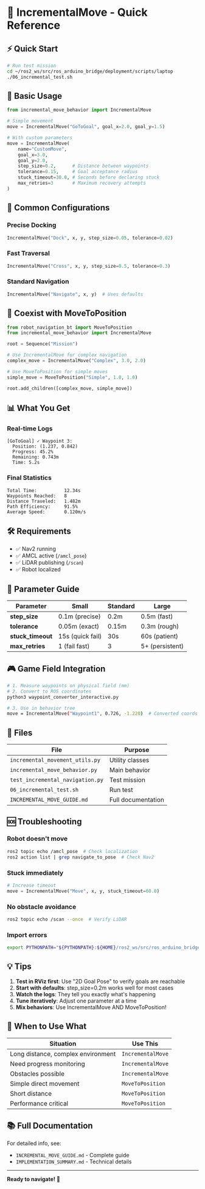 # 🚀 IncrementalMove - Quick Reference

## ⚡ Quick Start

```bash
# Run test mission
cd ~/ros2_ws/src/ros_arduino_bridge/deployment/scripts/laptop
./06_incremental_test.sh
```

## 📝 Basic Usage

```python
from incremental_move_behavior import IncrementalMove

# Simple movement
move = IncrementalMove("GoToGoal", goal_x=2.0, goal_y=1.5)

# With custom parameters
move = IncrementalMove(
    name="CustomMove",
    goal_x=3.0,
    goal_y=2.0,
    step_size=0.2,      # Distance between waypoints
    tolerance=0.15,     # Goal acceptance radius
    stuck_timeout=30.0, # Seconds before declaring stuck
    max_retries=3       # Maximum recovery attempts
)
```

## 🎯 Common Configurations

### Precise Docking

```python
IncrementalMove("Dock", x, y, step_size=0.05, tolerance=0.02)
```

### Fast Traversal

```python
IncrementalMove("Cross", x, y, step_size=0.5, tolerance=0.3)
```

### Standard Navigation

```python
IncrementalMove("Navigate", x, y)  # Uses defaults
```

## 🔄 Coexist with MoveToPosition

```python
from robot_navigation_bt import MoveToPosition
from incremental_move_behavior import IncrementalMove

root = Sequence("Mission")

# Use IncrementalMove for complex navigation
complex_move = IncrementalMove("Complex", 3.0, 2.0)

# Use MoveToPosition for simple moves
simple_move = MoveToPosition("Simple", 1.0, 1.0)

root.add_children([complex_move, simple_move])
```

## 📊 What You Get

### Real-time Logs

```
[GoToGoal] ✓ Waypoint 3:
  Position: (1.237, 0.842)
  Progress: 45.2%
  Remaining: 0.743m
  Time: 5.2s
```

### Final Statistics

```
Total Time:          12.34s
Waypoints Reached:   8
Distance Traveled:   1.482m
Path Efficiency:     91.5%
Average Speed:       0.120m/s
```

## 🛠️ Requirements

- ✅ Nav2 running
- ✅ AMCL active (`/amcl_pose`)
- ✅ LiDAR publishing (`/scan`)
- ✅ Robot localized

## 🔧 Parameter Guide

| Parameter         | Small            | Standard | Large           |
| ----------------- | ---------------- | -------- | --------------- |
| **step_size**     | 0.1m (precise)   | 0.2m     | 0.5m (fast)     |
| **tolerance**     | 0.05m (exact)    | 0.15m    | 0.3m (rough)    |
| **stuck_timeout** | 15s (quick fail) | 30s      | 60s (patient)   |
| **max_retries**   | 1 (fail fast)    | 3        | 5+ (persistent) |

## 🎮 Game Field Integration

```bash
# 1. Measure waypoints on physical field (mm)
# 2. Convert to ROS coordinates
python3 waypoint_converter_interactive.py

# 3. Use in behavior tree
move = IncrementalMove("Waypoint1", 0.726, -1.220)  # Converted coords
```

## 📁 Files

| File                             | Purpose            |
| -------------------------------- | ------------------ |
| `incremental_movement_utils.py`  | Utility classes    |
| `incremental_move_behavior.py`   | Main behavior      |
| `test_incremental_navigation.py` | Test mission       |
| `06_incremental_test.sh`         | Run test           |
| `INCREMENTAL_MOVE_GUIDE.md`      | Full documentation |

## 🆘 Troubleshooting

### Robot doesn't move

```bash
ros2 topic echo /amcl_pose  # Check localization
ros2 action list | grep navigate_to_pose  # Check Nav2
```

### Stuck immediately

```python
# Increase timeout
move = IncrementalMove("Move", x, y, stuck_timeout=60.0)
```

### No obstacle avoidance

```bash
ros2 topic echo /scan --once  # Verify LiDAR
```

### Import errors

```bash
export PYTHONPATH="${PYTHONPATH}:${HOME}/ros2_ws/src/ros_arduino_bridge/behavior_tree"
```

## 💡 Tips

1. **Test in RViz first**: Use "2D Goal Pose" to verify goals are reachable
2. **Start with defaults**: step_size=0.2m works well for most cases
3. **Watch the logs**: They tell you exactly what's happening
4. **Tune iteratively**: Adjust one parameter at a time
5. **Mix behaviors**: Use IncrementalMove AND MoveToPosition!

## 🎯 When to Use What

| Situation                          | Use This          |
| ---------------------------------- | ----------------- |
| Long distance, complex environment | `IncrementalMove` |
| Need progress monitoring           | `IncrementalMove` |
| Obstacles possible                 | `IncrementalMove` |
| Simple direct movement             | `MoveToPosition`  |
| Short distance                     | `MoveToPosition`  |
| Performance critical               | `MoveToPosition`  |

## 📚 Full Documentation

For detailed info, see:

- `INCREMENTAL_MOVE_GUIDE.md` - Complete guide
- `IMPLEMENTATION_SUMMARY.md` - Technical details

---

**Ready to navigate! 🚀**
